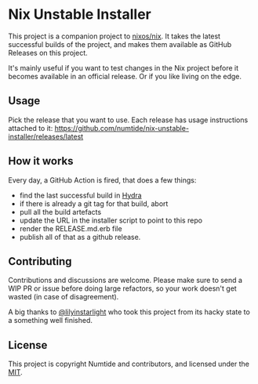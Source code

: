 # Nix Unstable Installer

This project is a companion project to
[nixos/nix](https://github.com/nixos/nix). It takes the latest successful
builds of the project, and makes them available as GitHub Releases on this
project.

It's mainly useful if you want to test changes in the Nix project before it
becomes available in an official release. Or if you like living on the edge.

## Usage

Pick the release that you want to use. Each release has usage instructions
attached to it:
<https://github.com/numtide/nix-unstable-installer/releases/latest>

## How it works

Every day, a GitHub Action is fired, that does a few things:

* find the last successful build in [Hydra](https://hydra.nixos.org/jobset/nix/master)
* if there is already a git tag for that build, abort
* pull all the build artefacts
* update the URL in the installer script to point to this repo
* render the RELEASE.md.erb file
* publish all of that as a github release.

## Contributing

Contributions and discussions are welcome. Please make sure to send a WIP PR
or issue before doing large refactors, so your work doesn't get wasted (in
case of disagreement).

A big thanks to [@lilyinstarlight](https://github.com/lilyinstarlight) who
took this project from its hacky state to a something well finished.

## License

This project is copyright Numtide and contributors, and licensed under the
[MIT](LICENSE).

